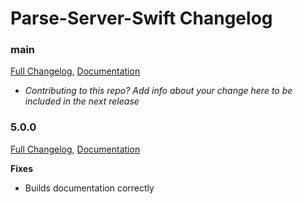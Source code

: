 # Parse-Server-Swift Changelog

### main
[Full Changelog](https://github.com/netreconlab/parse-server-swift/compare/0.0.8...main), [Documentation](https://swiftpackageindex.com/netreconlab/parse-server-swift/main/documentation/parseserverswift)
* _Contributing to this repo? Add info about your change here to be included in the next release_

### 5.0.0
[Full Changelog](https://github.com/netreconlab/parse-server-swift/compare/0.0.7...0.0.8), [Documentation](https://swiftpackageindex.com/netreconlab/parse-server-swift/0.0.8/documentation/parseserverswift)

__Fixes__
- Builds documentation correctly
